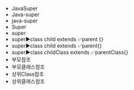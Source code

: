 ﻿- JavaSuper
- Java-super
- java-super
- Super
- super
- super▶️class child extends ✅parent {}
- super▶️class child extends ✅parent{}
- super▶️class childClass extends ✅parentClass{}
- 부모참조
- 부모클래스참조
- 상위Class참조
- 상위클래스참조
